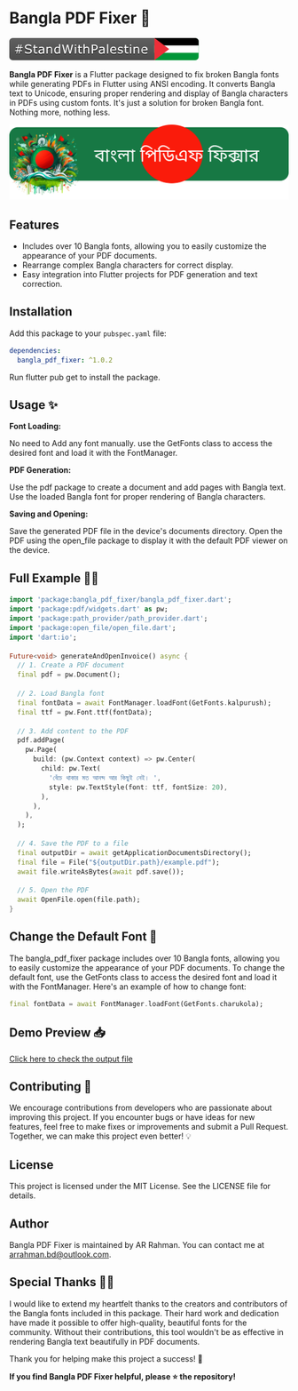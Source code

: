 
# Bangla PDF Fixer 🔧

[![Stand With Palestine](https://github.com/arrahmanbd/bangla_pdf_fixer/raw/master/images/StandWithPalestine.svg)](https://pub.dev/packages/bangla_pdf_fixer)

 **Bangla PDF Fixer** is a Flutter package designed to fix broken Bangla fonts while generating PDFs in Flutter using ANSI encoding. It converts Bangla text to Unicode, ensuring proper rendering and display of Bangla characters in PDFs using custom fonts. It's just a solution for broken Bangla font. Nothing more, nothing less.

![Bangla PDF Fixer](https://github.com/arrahmanbd/bangla_pdf_fixer/raw/master/images/pdf_fixer.png)

## Features

- Includes over 10 Bangla fonts, allowing you to easily customize the appearance of your PDF documents.
- Rearrange complex Bangla characters for correct display.
- Easy integration into Flutter projects for PDF generation and text correction.


## Installation

Add this package to your `pubspec.yaml` file:

```yaml
dependencies:
  bangla_pdf_fixer: ^1.0.2
```

Run flutter pub get to install the package.

## Usage ✨ 

  **Font Loading:**

No need to Add any font manually. use the GetFonts class to access the desired font and load it with the FontManager.

  **PDF Generation:**

Use the pdf package to create a document and add pages with Bangla text.
Use the loaded Bangla font for proper rendering of Bangla characters.

  **Saving and Opening:**

Save the generated PDF file in the device's documents directory.
Open the PDF using the open_file package to display it with the default PDF viewer on the device.


## Full Example  👨‍💻

```dart
import 'package:bangla_pdf_fixer/bangla_pdf_fixer.dart';
import 'package:pdf/widgets.dart' as pw;
import 'package:path_provider/path_provider.dart';
import 'package:open_file/open_file.dart';
import 'dart:io';

Future<void> generateAndOpenInvoice() async {
  // 1. Create a PDF document
  final pdf = pw.Document();

  // 2. Load Bangla font 
  final fontData = await FontManager.loadFont(GetFonts.kalpurush);
  final ttf = pw.Font.ttf(fontData);

  // 3. Add content to the PDF
  pdf.addPage(
    pw.Page(
      build: (pw.Context context) => pw.Center(
        child: pw.Text(
          'বেঁচে থাকার মত আনন্দ আর কিছুই নেই। ',
          style: pw.TextStyle(font: ttf, fontSize: 20),
        ),
      ),
    ),
  );

  // 4. Save the PDF to a file
  final outputDir = await getApplicationDocumentsDirectory();
  final file = File("${outputDir.path}/example.pdf");
  await file.writeAsBytes(await pdf.save());

  // 5. Open the PDF
  await OpenFile.open(file.path);
}
```

## Change the Default Font 🔧

The bangla_pdf_fixer package includes over 10 Bangla fonts, allowing you to easily customize the appearance of your PDF documents. To change the default font, use the GetFonts class to access the desired font and load it with the FontManager. Here's an example of how to change font:

```dart
final fontData = await FontManager.loadFont(GetFonts.charukola);
```


## Demo Preview 📥

[Click here to check the output file](example/invoice.pdf)

## Contributing 🚀

We encourage contributions from developers who are passionate about improving this project. If you encounter bugs or have ideas for new features, feel free to make fixes or improvements and submit a Pull Request. Together, we can make this project even better! 💡

## License

This project is licensed under the MIT License. See the LICENSE file for details.

## Author

Bangla PDF Fixer is maintained by AR Rahman. You can contact me at [arrahman.bd@outlook.com](mailto:arrahman.bd@outlook.com).

## Special Thanks 🙏✨

I would like to extend my heartfelt thanks to the creators and contributors of the Bangla fonts included in this package. Their hard work and dedication have made it possible to offer high-quality, beautiful fonts for the community. Without their contributions, this tool wouldn't be as effective in rendering Bangla text beautifully in PDF documents.

Thank you for helping make this project a success! 💖

**If you find Bangla PDF Fixer helpful, please ⭐️ the repository!**